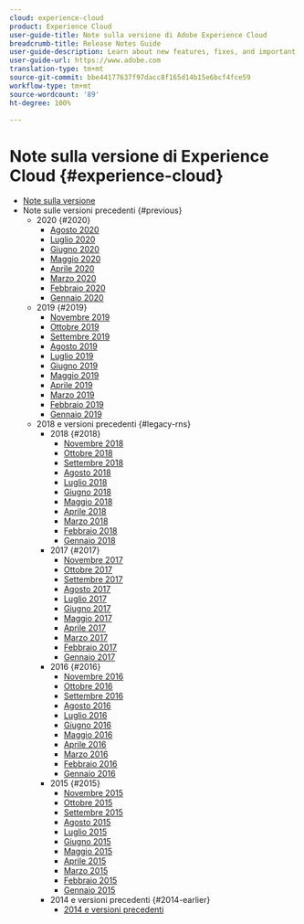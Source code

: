 ```yaml
---
cloud: experience-cloud
product: Experience Cloud
user-guide-title: Note sulla versione di Adobe Experience Cloud
breadcrumb-title: Release Notes Guide
user-guide-description: Learn about new features, fixes, and important notices in Adobe Experience Cloud.
user-guide-url: https://www.adobe.com
translation-type: tm+mt
source-git-commit: bbe44177637f97dacc8f165d14b15e6bcf4fce59
workflow-type: tm+mt
source-wordcount: '89'
ht-degree: 100%

---
```



# Note sulla versione di Experience Cloud  {#experience-cloud}

+ [Note sulla versione](current.md)
+ Note sulle versioni precedenti {#previous}
   + 2020 {#2020}
      + [Agosto 2020](c-legacy-releases/2020/08132020.md)
      + [Luglio 2020](c-legacy-releases/2020/07162020.md)
      + [Giugno 2020](c-legacy-releases/2020/06182020.md)
      + [Maggio 2020](c-legacy-releases/2020/05212020.md)
      + [Aprile 2020](c-legacy-releases/2020/04162020.md)
      + [Marzo 2020](c-legacy-releases/2020/03122020.md)
      + [Febbraio 2020](c-legacy-releases/2020/02202020.md)
      + [Gennaio 2020](c-legacy-releases/2020/01162020.md)
   + 2019 {#2019}
      + [Novembre 2019](c-legacy-releases/2019/10312019.md)
      + [Ottobre 2019](c-legacy-releases/2019/10102019.md)
      + [Settembre 2019](c-legacy-releases/2019/09122019.md)
      + [Agosto 2019](c-legacy-releases/2019/08082019.md)
      + [Luglio 2019](c-legacy-releases/2019/07182019.md)
      + [Giugno 2019](c-legacy-releases/2019/06132019.md)
      + [Maggio 2019](c-legacy-releases/2019/05092019.md)
      + [Aprile 2019](c-legacy-releases/2019/04112019.md)
      + [Marzo 2019](c-legacy-releases/2019/03072019.md)
      + [Febbraio 2019](c-legacy-releases/2019/02072019.md)
      + [Gennaio 2019](c-legacy-releases/2019/01172019.md)
   + 2018 e versioni precedenti {#legacy-rns}
      + 2018 {#2018}
         + [Novembre 2018](c-legacy-releases/2018/11012018.md)
         + [Ottobre 2018](c-legacy-releases/2018/10112018.md)
         + [Settembre 2018](c-legacy-releases/2018/09132018.md)
         + [Agosto 2018](c-legacy-releases/2018/08092018.md)
         + [Luglio 2018](c-legacy-releases/2018/07192018.md)
         + [Giugno 2018](c-legacy-releases/2018/06142018.md)
         + [Maggio 2018](c-legacy-releases/2018/05102018.md)
         + [Aprile 2018](c-legacy-releases/2018/04122018.md)
         + [Marzo 2018](c-legacy-releases/2018/03082018.md)
         + [Febbraio 2018](c-legacy-releases/2018/02082018.md)
         + [Gennaio 2018](c-legacy-releases/2018/01182018.md)
      + 2017 {#2017}
         + [Novembre 2017](c-legacy-releases/2017/11092017.md)
         + [Ottobre 2017](c-legacy-releases/2017/10262017.md)
         + [Settembre 2017](c-legacy-releases/2017/09212017.md)
         + [Agosto 2017](c-legacy-releases/2017/08172017.md)
         + [Luglio 2017](c-legacy-releases/2017/07202017.md)
         + [Giugno 2017](c-legacy-releases/2017/06082017.md)
         + [Maggio 2017](c-legacy-releases/2017/05182017.md)
         + [Aprile 2017](c-legacy-releases/2017/04202017.md)
         + [Marzo 2017](c-legacy-releases/2017/03092017.md)
         + [Febbraio 2017](c-legacy-releases/2017/02162017.md)
         + [Gennaio 2017](c-legacy-releases/2017/01192017.md)
      + 2016 {#2016}
         + [Novembre 2016](c-legacy-releases/2016/11102016.md)
         + [Ottobre 2016](c-legacy-releases/2016/10202016.md)
         + [Settembre 2016](c-legacy-releases/2016/09152016.md)
         + [Agosto 2016](c-legacy-releases/2016/08182016.md)
         + [Luglio 2016](c-legacy-releases/2016/07212016.md)
         + [Giugno 2016](c-legacy-releases/2016/06162016.md)
         + [Maggio 2016](c-legacy-releases/2016/05192016.md)
         + [Aprile 2016](c-legacy-releases/2016/04212016.md)
         + [Marzo 2016](c-legacy-releases/2016/03172016.md)
         + [Febbraio 2016](c-legacy-releases/2016/02182016.md)
         + [Gennaio 2016](c-legacy-releases/2016/01212016.md)
      + 2015 {#2015}
         + [Novembre 2015](c-legacy-releases/2015/11052015.md)
         + [Ottobre 2015](c-legacy-releases/2015/10152015.md)
         + [Settembre 2015](c-legacy-releases/2015/09172015.md)
         + [Agosto 2015](c-legacy-releases/2015/08202015.md)
         + [Luglio 2015](c-legacy-releases/2015/07162015.md)
         + [Giugno 2015](c-legacy-releases/2015/06182015.md)
         + [Maggio 2015](c-legacy-releases/2015/05212015.md)
         + [Aprile 2015](c-legacy-releases/2015/04162015.md)
         + [Marzo 2015](c-legacy-releases/2015/03192015.md)
         + [Febbraio 2015](c-legacy-releases/2015/02192015.md)
         + [Gennaio 2015](c-legacy-releases/2015/01152015.md)
      + 2014 e versioni precedenti {#2014-earlier}
         + [2014 e versioni precedenti](c-legacy-releases/2014-earlier.md)
